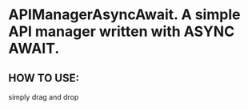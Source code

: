 # APIManagerAsyncAwait. A simple API manager written with ASYNC AWAIT.

## HOW TO USE:
 simply drag and drop 
